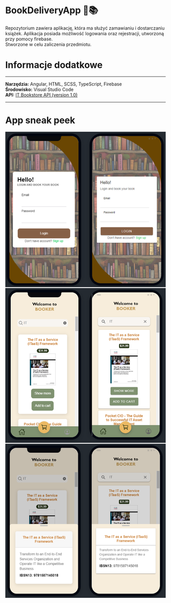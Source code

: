 # BookDeliveryApp :bookmark::books:
Repozytorium zawiera aplikację, która ma służyć zamawianiu i dostarczaniu książek. Aplikacja posiada możliwość logowania oraz rejestracji, utworzoną przy pomocy firebase.    
Stworzone w celu zaliczenia przedmiotu.

# Informacje dodatkowe
***  
__Narzędzia:__ Angular, HTML, SCSS, TypeScript, Firebase   
__Środowisko:__  Visual Studio Code   
__API:__ [IT Bookstore API (version 1.0)](https://api.itbook.store/)   
***
# App sneak peek 
![Ekran logowania](./pictures/login-page.PNG)
![Ekran_glowny](./pictures/main-screen.PNG) 
![Modal](./pictures/modal.PNG) 
   
